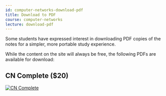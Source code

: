 ```yaml
---
id: computer-networks-download-pdf
title: Download to PDF
course: computer-networks
lecture: download-pdf
---
```


Some students have expressed interest in downloading PDF copies of the notes for
a simpler, more portable study experience.

While the content on the site will always be free, the following PDFs are available
for download:

## CN Complete ($20)

[![CN Complete](https://assets.omscs.io/ebooks/cn-full.jpg)](https://gum.co/cn-full?wanted=true)
